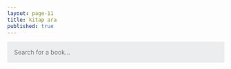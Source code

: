 ```yaml
---
layout: page-11
title: kitap ara
published: true
---
```


<style>
	#search-container {
	    max-width: 100%;
	}

	input[type=text] {
		font-size: normal;
	    outline: none;
	    padding: 1rem;
		background: rgb(236, 237, 238);
	    width: 100%;
		-webkit-appearance: none;
		font-family: inherit;
		font-size: 100%;
		border: none;
	}
	#results-container {
		margin: .5rem 0;
	}
</style>

<!-- Html Elements for Search -->
<div id="search-container">
<input type="text" id="search-input" placeholder="Search for a book...">
<ol id="results-container"></ol>
</div>

<!-- Script pointing to search-script.js -->
<script src="/search1.js" type="text/javascript"></script>

<!-- Configuration -->
<script type="text/javascript">
SimpleJekyllSearch({
  searchInput: document.getElementById('search-input'),
  resultsContainer: document.getElementById('results-container'),
  json: '/search.json',
  searchResultTemplate: '<div style="text-transform: lowercase;"><li><a href="{url}" title="{title}">{title}</a></li></div>',
  noResultsText: 'No results found',
  limit: 300000,
  fuzzy: false,
  exclude: ['Welcome']
})
</script>
<br />
<br />
<div style="clear: both;"></div>
